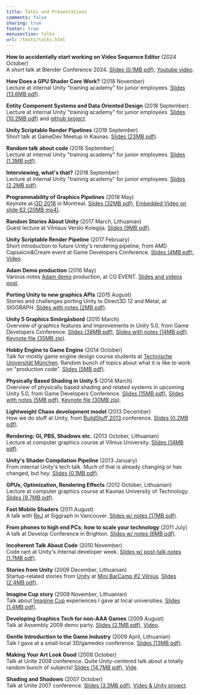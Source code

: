 ```yaml
---
title: Talks and Presentations
comments: false
sharing: true
footer: true
menusection: talks
url: /texts/talks.html
---
```


**How to accidentally start working on Video Sequence Editor** (2024 October)<br/>
A short talk at Blender Conference 2024.
[Slides (0.1MB pdf)](/texts/img/2024-bcon-vse.pdf), [Youtube video](https://www.youtube.com/watch?v=WJVQLpGHB8g).

**How Does a GPU Shader Core Work?** (2018 November)<br/>
Lecture at internal Unity "training academy" for junior employees.
[Slides (13.6MB pdf)](/texts/files/2018Academy%20-%20GPU.pdf).

**Entity Component Systems and Data Oriented Design** (2018 September)<br/>
Lecture at internal Unity "training academy" for junior employees.
[Slides (10.2MB pdf)](/texts/files/2018Academy%20-%20ECS-DoD.pdf) and [github project](https://github.com/aras-p/dod-playground).

**Unity Scriptable Render Pipelines** (2018 September)<br/>
Short talk at GameDev Meetup in Kaunas.
[Slides (23MB pdf)](/texts/files/2018-UnitySRP-GamedevMeetupKaunas.pdf).

**Random talk about code** (2018 September)<br/>
Lecture at internal Unity "training academy" for junior employees.
[Slides (1.3MB pdf)](/texts/files/2018Academy%20-%20About%20Code.pdf).

**Interviewing, what's that?** (2018 September)<br/>
Lecture at internal Unity "training academy" for junior employees.
[Slides (2.2MB pdf)](/texts/files/2018Academy%20-%20Interviewing.pdf).

**Programmability of Graphics Pipelines** (2018 May)<br/>
Keynote at [i3D 2018](http://i3dsymposium.github.io/2018/) in Montreal.
[Slides (32MB pdf)](/texts/files/2018-i3D-ProgrammabilityOfGraphicsPipelines.pdf),
[Embedded Video on slide 62 (20MB mp4)](/texts/files/2018-i3D-ProgrammabilityOfGraphicsPipelines-iteration.mp4).

**Random Stories About Unity** (2017 March, Lithuanian)<br/>
Guest lecture at Vilniaus Verslo Kolegija.
[Slides (9MB pdf)](/texts/files/2017-VVK-Unity.pdf).

**Unity Scriptable Render Pipeline** (2017 February)<br/>
Short introduction to future Unity's rendering pipeline, from
AMD Capsaicin&Cream event at Game Developers Conference.
[Slides (4MB pdf)](/texts/files/2017_GDC_UnityScriptableRenderPipeline.pdf),
[Video](https://www.youtube.com/watch?v=CAjuq08gZig).

**Adam Demo production** (2016 May)<br/>
Various notes [Adam demo](http://unity3d.com/pages/adam) production, at CG EVENT.
[Slides and videos post](/blog/2016/07/23/Adam-Demo-production-talk-at-CGEvent/).

**Porting Unity to new graphics APIs** (2015 August)<br/>
Stories and challenges porting Unity to Direct3D 12 and Metal,
at SIGGRAPH.
[Slides with notes (2MB pdf)](/texts/files/201508-SIGGRAPH-PortingUnityToNewAPIs.pdf).

**Unity 5 Graphics Smörgåsbord** (2015 March)<br/>
Overview of graphics features and improvements in Unity 5.0,
from Game Developers Conference.
[Slides (38MB pdf)](/texts/files/201503-GDC_Unity5_Graphics.pdf),
[Slides with notes (14MB pdf)](/texts/files/201503-GDC_Unity5_Graphics_notes.pdf).
[Keynote file (35MB zip)](/texts/files/201503-GDC_Unity5_Graphics.key.zip).

**Hobby Engine to Game Engine** (2014 October)<br/>
Talk for mostly game engine design course students at [Technische Universität München](http://en.wikipedia.org/wiki/Technische_Universit%C3%A4t_M%C3%BCnchen). Random bunch of topics about what it is like to work on "production code".
[Slides (5MB pdf)](/texts/files/201410-TUM-HobbyEngineToGameEngine.pdf).

**Physically Based Shading in Unity 5** (2014 March)<br/>
Overview of physically based shading and related systems in upcoming Unity 5.0,
from Game Developers Conference.
[Slides (15MB pdf)](/texts/files/201403-GDC_UnityPhysicallyBasedShading.pdf),
[Slides with notes (5MB pdf)](/texts/files/201403-GDC_UnityPhysicallyBasedShading_notes.pdf),
[Keynote file (30MB zip)](/texts/files/201403-GDC_UnityPhysicallyBasedShading.key.zip).

**Lightweight Chaos development model** (2013 December)<br/>
How we do stuff at Unity, from [BuildStuff 2013](http://buildstuff.lt/) conference.
[Slides (0.2MB pdf)](/texts/files/201312-BuildStuffLightweightChaos.pdf).

**Rendering: GI, PBS, Shadows etc.** (2013 October, Lithuanian)<br/>
Lecture at computer graphics course at Vilnius University.
[Slides (14MB pdf)](/texts/files/201310-KZA-GlobalIllumination.pdf).

**Unity's Shader Compilation Pipeline** (2013 January)<br/>
From internal Unity's tech talk. Much of that is already changing or has changed, but hey.
[Slides (0.1MB pdf)](/texts/files/201301%20Shader%20Pipeline%20in%20Unity.pdf).

**GPUs, Optimization, Rendering Effects** (2012 October, Lithuanian)<br/>
Lecture at computer graphics course at Kaunas University of Technology.
[Slides (9.7MB pdf)](/texts/files/201210-KTU-ShadingOptimization.pdf).


**Fast Mobile Shaders** (2011 August)<br/>
A talk with [ReJ](http://twitter.com/__ReJ__) at Siggraph in Vancouver.
[Slides w/ notes (17MB pdf)](/texts/files/FastMobileShaders_siggraph2011.pdf).


**From phones to high end PCs: how to scale your technology** (2011 July)<br/>
A talk at Develop Conference in Brighton.
[Slides w/ notes (6MB pdf)](/texts/files/Develop2011-ScalingTechnology.pdf).

**Incoherent Talk About Code** (2010 November)<br/>
Code rant at Unity's internal developer week.
[Slides w/ post-talk notes (1.7MB pdf)](/texts/files/UnityBootcamp2-CodeRant.pdf).

**Stories from Unity** (2009 December, Lithuanian)<br/>
Startup-related stories from [Unity](http://unity3d.com)
at [Mini BarCamp #2 Vilnius](http://barcamp.lt/2009/12/war-stories-from-unity/).
[Slides (2.4MB pdf)](/texts/files/StoriesFromUnityBarCamp2.pdf).


**Imagine Cup story** (2009 November, Lithuanian)<br/>
Talk about [Imagine Cup](http://imaginecup.com/) experiences I gave at local universities.
[Slides (1.4MB pdf)](/texts/files/ImagineCupStory.pdf).

**Developing Graphics Tech for non-AAA Games** (2009 August)<br/>
Talk at Assembly 2009 demo party.
[Slides (2.1MB pdf)](/texts/files/Assembly09-Aras-GfxTech.pdf), [Video](http://www.vimeo.com/6128236).

**Gentle Introduction to the Game Industry** (2009 April, Lithuanian)<br/>
Talk I gave at a small local 3D/gamedev conference.
[Slides (13MB pdf)](/texts/files/2009GameIndustry.pdf).

**Making Your Art Look Good** (2008 October)<br/>
Talk at Unite 2008 conference. Quite Unity-centered talk about a totally random bunch of subjects!
[Slides (14.7MB pdf)](/texts/files/Unite08_Art.pdf), [Vide](http://unity3d.com/support/resources/unite-presentations/making-your-art-look-good).

**Shading and Shadows** (2007 October)<br/>
Talk at Unite 2007 conference. 
[Slides (3.3MB pdf)](/texts/files/Unite07_Shading.pdf), [Video & Unity project](http://unity3d.com/support/resources/unite-presentations/shading-and-shadows).

